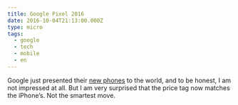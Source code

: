 ```yaml
---
title: Google Pixel 2016
date: 2016-10-04T21:13:00.000Z
type: micro
tags:
  - google
  - tech
  - mobile
  - en
---
```


Google just presented their [new phones](https://madeby.google.com/phone/) to the world, and to be honest, I am not impressed at all. But I am very surprised that the price tag now matches the iPhone’s. Not the smartest move.
